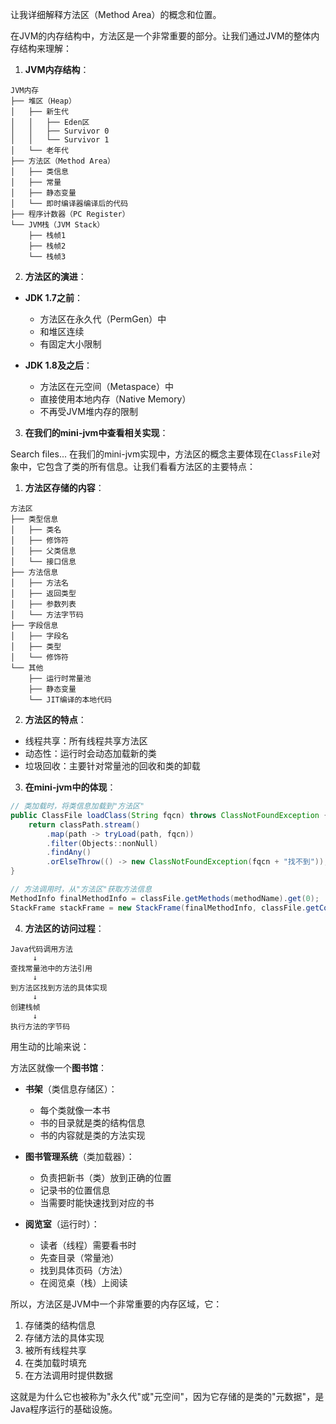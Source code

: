 让我详细解释方法区（Method Area）的概念和位置。

在JVM的内存结构中，方法区是一个非常重要的部分。让我们通过JVM的整体内存结构来理解：

1. **JVM内存结构**：
```
JVM内存
├── 堆区（Heap）
│   ├── 新生代
│   │   ├── Eden区
│   │   ├── Survivor 0
│   │   └── Survivor 1
│   └── 老年代
├── 方法区（Method Area）
│   ├── 类信息
│   ├── 常量
│   ├── 静态变量
│   └── 即时编译器编译后的代码
├── 程序计数器（PC Register）
└── JVM栈（JVM Stack）
    ├── 栈帧1
    ├── 栈帧2
    └── 栈帧3
```

2. **方法区的演进**：
- **JDK 1.7之前**：
  - 方法区在永久代（PermGen）中
  - 和堆区连续
  - 有固定大小限制

- **JDK 1.8及之后**：
  - 方法区在元空间（Metaspace）中
  - 直接使用本地内存（Native Memory）
  - 不再受JVM堆内存的限制

3. **在我们的mini-jvm中查看相关实现**：

Search files...
在我们的mini-jvm实现中，方法区的概念主要体现在`ClassFile`对象中，它包含了类的所有信息。让我们看看方法区的主要特点：

1. **方法区存储的内容**：
```
方法区
├── 类型信息
│   ├── 类名
│   ├── 修饰符
│   ├── 父类信息
│   └── 接口信息
├── 方法信息
│   ├── 方法名
│   ├── 返回类型
│   ├── 参数列表
│   └── 方法字节码
├── 字段信息
│   ├── 字段名
│   ├── 类型
│   └── 修饰符
└── 其他
    ├── 运行时常量池
    ├── 静态变量
    └── JIT编译的本地代码
```

2. **方法区的特点**：
- 线程共享：所有线程共享方法区
- 动态性：运行时会动态加载新的类
- 垃圾回收：主要针对常量池的回收和类的卸载

3. **在mini-jvm中的体现**：
```java
// 类加载时，将类信息加载到"方法区"
public ClassFile loadClass(String fqcn) throws ClassNotFoundException {
    return classPath.stream()
        .map(path -> tryLoad(path, fqcn))
        .filter(Objects::nonNull)
        .findAny()
        .orElseThrow(() -> new ClassNotFoundException(fqcn + "找不到"));
}

// 方法调用时，从"方法区"获取方法信息
MethodInfo finalMethodInfo = classFile.getMethods(methodName).get(0);
StackFrame stackFrame = new StackFrame(finalMethodInfo, classFile.getConstantPool(), args);
```

4. **方法区的访问过程**：
```
Java代码调用方法
     ↓
查找常量池中的方法引用
     ↓
到方法区找到方法的具体实现
     ↓
创建栈帧
     ↓
执行方法的字节码
```

用生动的比喻来说：

方法区就像一个**图书馆**：
- **书架**（类信息存储区）：
  - 每个类就像一本书
  - 书的目录就是类的结构信息
  - 书的内容就是类的方法实现

- **图书管理系统**（类加载器）：
  - 负责把新书（类）放到正确的位置
  - 记录书的位置信息
  - 当需要时能快速找到对应的书

- **阅览室**（运行时）：
  - 读者（线程）需要看书时
  - 先查目录（常量池）
  - 找到具体页码（方法）
  - 在阅览桌（栈）上阅读

所以，方法区是JVM中一个非常重要的内存区域，它：
1. 存储类的结构信息
2. 存储方法的具体实现
3. 被所有线程共享
4. 在类加载时填充
5. 在方法调用时提供数据

这就是为什么它也被称为"永久代"或"元空间"，因为它存储的是类的"元数据"，是Java程序运行的基础设施。
